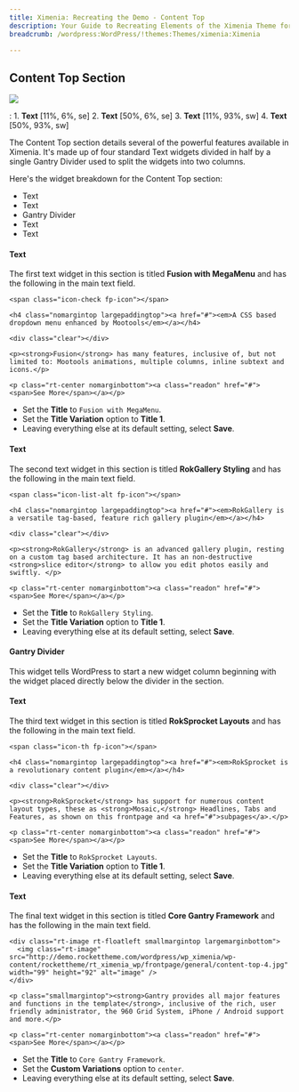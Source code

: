 ```yaml
---
title: Ximenia: Recreating the Demo - Content Top
description: Your Guide to Recreating Elements of the Ximenia Theme for WordPress
breadcrumb: /wordpress:WordPress/!themes:Themes/ximenia:Ximenia

---
```


Content Top Section
-----
![][demo1]

:   1. **Text** [11%, 6%, se]
    2. **Text** [50%, 6%, se]
    3. **Text** [11%, 93%, sw]
    4. **Text** [50%, 93%, sw]

The Content Top section details several of the powerful features available in Ximenia. It's made up of four standard Text widgets divided in half by a single Gantry Divider used to split the widgets into two columns.

Here's the widget breakdown for the Content Top section:

* Text
* Text
* Gantry Divider
* Text
* Text

#### Text
The first text widget in this section is titled **Fusion with MegaMenu** and has the following in the main text field.

~~~
<span class="icon-check fp-icon"></span>

<h4 class="nomargintop largepaddingtop"><a href="#"><em>A CSS based dropdown menu enhanced by Mootools</em></a></h4>

<div class="clear"></div>

<p><strong>Fusion</strong> has many features, inclusive of, but not limited to: Mootools animations, multiple columns, inline subtext and icons.</p>

<p class="rt-center nomarginbottom"><a class="readon" href="#"><span>See More</span></a></p>
~~~

* Set the **Title** to `Fusion with MegaMenu`.
* Set the **Title Variation** option to **Title 1**.
* Leaving everything else at its default setting, select **Save**.

#### Text
The second text widget in this section is titled **RokGallery Styling** and has the following in the main text field.

~~~
<span class="icon-list-alt fp-icon"></span>

<h4 class="nomargintop largepaddingtop"><a href="#"><em>RokGallery is a versatile tag-based, feature rich gallery plugin</em></a></h4>

<div class="clear"></div>

<p><strong>RokGallery</strong> is an advanced gallery plugin, resting on a custom tag based architecture. It has an non-destructive <strong>slice editor</strong> to allow you edit photos easily and swiftly. </p>

<p class="rt-center nomarginbottom"><a class="readon" href="#"><span>See More</span></a></p>
~~~

* Set the **Title** to `RokGallery Styling`.
* Set the **Title Variation** option to **Title 1**.
* Leaving everything else at its default setting, select **Save**.

#### Gantry Divider
This widget tells WordPress to start a new widget column beginning with the widget placed directly below the divider in the section.

#### Text
The third text widget in this section is titled **RokSprocket Layouts** and has the following in the main text field.

~~~
<span class="icon-th fp-icon"></span>

<h4 class="nomargintop largepaddingtop"><a href="#"><em>RokSprocket is a revolutionary content plugin</em></a></h4>

<div class="clear"></div>

<p><strong>RokSprocket</strong> has support for numerous content layout types, these as <strong>Mosaic,</strong> Headlines, Tabs and Features, as shown on this frontpage and <a href="#">subpages</a>.</p>

<p class="rt-center nomarginbottom"><a class="readon" href="#"><span>See More</span></a></p>
~~~

* Set the **Title** to `RokSprocket Layouts`.
* Set the **Title Variation** option to **Title 1**.
* Leaving everything else at its default setting, select **Save**.

#### Text
The final text widget in this section is titled **Core Gantry Framework** and has the following in the main text field.

~~~
<div class="rt-image rt-floatleft smallmargintop largemarginbottom">
  <img class="rt-image" src="http://demo.rockettheme.com/wordpress/wp_ximenia/wp-content/rockettheme/rt_ximenia_wp/frontpage/general/content-top-4.jpg" width="99" height="92" alt="image" />
</div>

<p class="smallmargintop"><strong>Gantry provides all major features and functions in the template</strong>, inclusive of the rich, user friendly administrator, the 960 Grid System, iPhone / Android support and more.</p>

<p class="rt-center nomarginbottom"><a class="readon" href="#"><span>See More</span></a></p>
~~~

* Set the **Title** to `Core Gantry Framework`.
* Set the **Custom Variations** option to `center`.
* Leaving everything else at its default setting, select **Save**.

[demo1]: assets/demo_widget_10.jpeg